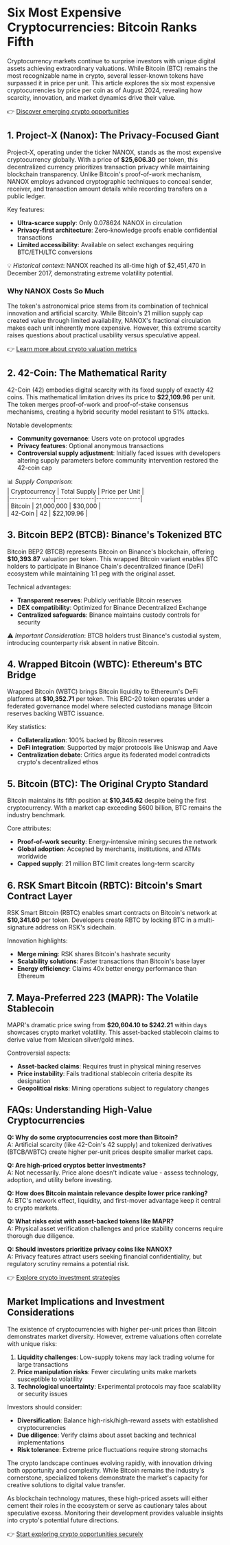 # Six Most Expensive Cryptocurrencies: Bitcoin Ranks Fifth  

Cryptocurrency markets continue to surprise investors with unique digital assets achieving extraordinary valuations. While Bitcoin (BTC) remains the most recognizable name in crypto, several lesser-known tokens have surpassed it in price per unit. This article explores the six most expensive cryptocurrencies by price per coin as of August 2024, revealing how scarcity, innovation, and market dynamics drive their value.  

👉 [Discover emerging crypto opportunities](https://bit.ly/okx-bonus)  

## 1. **Project-X (Nanox): The Privacy-Focused Giant**  

Project-X, operating under the ticker NANOX, stands as the most expensive cryptocurrency globally. With a price of **$25,606.30** per token, this decentralized currency prioritizes transaction privacy while maintaining blockchain transparency. Unlike Bitcoin's proof-of-work mechanism, NANOX employs advanced cryptographic techniques to conceal sender, receiver, and transaction amount details while recording transfers on a public ledger.  

Key features:  
- **Ultra-scarce supply**: Only 0.078624 NANOX in circulation  
- **Privacy-first architecture**: Zero-knowledge proofs enable confidential transactions  
- **Limited accessibility**: Available on select exchanges requiring BTC/ETH/LTC conversions  

💡 *Historical context*: NANOX reached its all-time high of $2,451,470 in December 2017, demonstrating extreme volatility potential.  

### Why NANOX Costs So Much  
The token's astronomical price stems from its combination of technical innovation and artificial scarcity. While Bitcoin's 21 million supply cap created value through limited availability, NANOX's fractional circulation makes each unit inherently more expensive. However, this extreme scarcity raises questions about practical usability versus speculative appeal.  

👉 [Learn more about crypto valuation metrics](https://bit.ly/okx-bonus)  

## 2. **42-Coin: The Mathematical Rarity**  

42-Coin (42) embodies digital scarcity with its fixed supply of exactly 42 coins. This mathematical limitation drives its price to **$22,109.96** per unit. The token merges proof-of-work and proof-of-stake consensus mechanisms, creating a hybrid security model resistant to 51% attacks.  

Notable developments:  
- **Community governance**: Users vote on protocol upgrades  
- **Privacy features**: Optional anonymous transactions  
- **Controversial supply adjustment**: Initially faced issues with developers altering supply parameters before community intervention restored the 42-coin cap  

📊 *Supply Comparison*:  
| Cryptocurrency | Total Supply | Price per Unit |  
|----------------|--------------|----------------|  
| Bitcoin        | 21,000,000   | $30,000        |  
| 42-Coin        | 42           | $22,109.96     |  

## 3. **Bitcoin BEP2 (BTCB): Binance's Tokenized BTC**  

Bitcoin BEP2 (BTCB) represents Bitcoin on Binance's blockchain, offering **$10,393.87** valuation per token. This wrapped Bitcoin variant enables BTC holders to participate in Binance Chain's decentralized finance (DeFi) ecosystem while maintaining 1:1 peg with the original asset.  

Technical advantages:  
- **Transparent reserves**: Publicly verifiable Bitcoin reserves  
- **DEX compatibility**: Optimized for Binance Decentralized Exchange  
- **Centralized safeguards**: Binance maintains custody controls for security  

⚠️ *Important Consideration*: BTCB holders trust Binance's custodial system, introducing counterparty risk absent in native Bitcoin.  

## 4. **Wrapped Bitcoin (WBTC): Ethereum's BTC Bridge**  

Wrapped Bitcoin (WBTC) brings Bitcoin liquidity to Ethereum's DeFi platforms at **$10,352.71** per token. This ERC-20 token operates under a federated governance model where selected custodians manage Bitcoin reserves backing WBTC issuance.  

Key statistics:  
- **Collateralization**: 100% backed by Bitcoin reserves  
- **DeFi integration**: Supported by major protocols like Uniswap and Aave  
- **Centralization debate**: Critics argue its federated model contradicts crypto's decentralized ethos  

## 5. **Bitcoin (BTC): The Original Crypto Standard**  

Bitcoin maintains its fifth position at **$10,345.62** despite being the first cryptocurrency. With a market cap exceeding $600 billion, BTC remains the industry benchmark.  

Core attributes:  
- **Proof-of-work security**: Energy-intensive mining secures the network  
- **Global adoption**: Accepted by merchants, institutions, and ATMs worldwide  
- **Capped supply**: 21 million BTC limit creates long-term scarcity  

## 6. **RSK Smart Bitcoin (RBTC): Bitcoin's Smart Contract Layer**  

RSK Smart Bitcoin (RBTC) enables smart contracts on Bitcoin's network at **$10,341.60** per token. Developers create RBTC by locking BTC in a multi-signature address on RSK's sidechain.  

Innovation highlights:  
- **Merge mining**: RSK shares Bitcoin's hashrate security  
- **Scalability solutions**: Faster transactions than Bitcoin's base layer  
- **Energy efficiency**: Claims 40x better energy performance than Ethereum  

## 7. **Maya-Preferred 223 (MAPR): The Volatile Stablecoin**  

MAPR's dramatic price swing from **$20,604.10 to $242.21** within days showcases crypto market volatility. This asset-backed stablecoin claims to derive value from Mexican silver/gold mines.  

Controversial aspects:  
- **Asset-backed claims**: Requires trust in physical mining reserves  
- **Price instability**: Fails traditional stablecoin criteria despite its designation  
- **Geopolitical risks**: Mining operations subject to regulatory changes  

## FAQs: Understanding High-Value Cryptocurrencies  

**Q: Why do some cryptocurrencies cost more than Bitcoin?**  
A: Artificial scarcity (like 42-Coin's 42 supply) and tokenized derivatives (BTCB/WBTC) create higher per-unit prices despite smaller market caps.  

**Q: Are high-priced cryptos better investments?**  
A: Not necessarily. Price alone doesn't indicate value - assess technology, adoption, and utility before investing.  

**Q: How does Bitcoin maintain relevance despite lower price ranking?**  
A: BTC's network effect, liquidity, and first-mover advantage keep it central to crypto markets.  

**Q: What risks exist with asset-backed tokens like MAPR?**  
A: Physical asset verification challenges and price stability concerns require thorough due diligence.  

**Q: Should investors prioritize privacy coins like NANOX?**  
A: Privacy features attract users seeking financial confidentiality, but regulatory scrutiny remains a potential risk.  

👉 [Explore crypto investment strategies](https://bit.ly/okx-bonus)  

## Market Implications and Investment Considerations  

The existence of cryptocurrencies with higher per-unit prices than Bitcoin demonstrates market diversity. However, extreme valuations often correlate with unique risks:  

1. **Liquidity challenges**: Low-supply tokens may lack trading volume for large transactions  
2. **Price manipulation risks**: Fewer circulating units make markets susceptible to volatility  
3. **Technological uncertainty**: Experimental protocols may face scalability or security issues  

Investors should consider:  
- **Diversification**: Balance high-risk/high-reward assets with established cryptocurrencies  
- **Due diligence**: Verify claims about asset backing and technical implementations  
- **Risk tolerance**: Extreme price fluctuations require strong stomachs  

The crypto landscape continues evolving rapidly, with innovation driving both opportunity and complexity. While Bitcoin remains the industry's cornerstone, specialized tokens demonstrate the market's capacity for creative solutions to digital value transfer.  

As blockchain technology matures, these high-priced assets will either cement their roles in the ecosystem or serve as cautionary tales about speculative excess. Monitoring their development provides valuable insights into crypto's potential future directions.  

👉 [Start exploring crypto opportunities securely](https://bit.ly/okx-bonus)